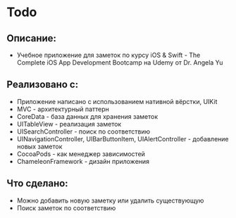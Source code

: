 # Todo

## Описание:
* Учебное приложение для заметок по курсу iOS & Swift - The Complete iOS App Development Bootcamp на Udemy от Dr. Angela Yu

## Реализовано с:
* Приложение написано с использованием нативной вёрстки, UIKit
* MVC - архитектурный паттерн
* CoreData - база данных для хранения заметок 
* UITableView - реализация заметок
* UISearchController - поиск по соответствию
* UINavigationController, UIBarButtonItem, UIAlertController - добавление новых заметок 
* CocoaPods - как менеджер зависимостей
* ChameleonFramework - дизайн приложения

## Что сделано:
* Можно добавить новую заметку или удалить существующую
* Поиск заметок по соответствию
